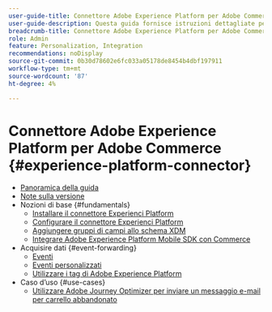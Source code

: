 ```yaml
---
user-guide-title: Connettore Adobe Experience Platform per Adobe Commerce
user-guide-description: Questa guida fornisce istruzioni dettagliate per l’utilizzo di Adobe Experience Platform Connector per Adobe Commerce.
breadcrumb-title: Connettore Adobe Experience Platform per Adobe Commerce
role: Admin
feature: Personalization, Integration
recommendations: noDisplay
source-git-commit: 0b30d78602e6fc033a05178de8454b4dbf197911
workflow-type: tm+mt
source-wordcount: '87'
ht-degree: 4%

---
```


# Connettore Adobe Experience Platform per Adobe Commerce {#experience-platform-connector}

- [Panoramica della guida](overview.md)
- [Note sulla versione](release-notes.md)
- Nozioni di base {#fundamentals}
   - [Installare il connettore Experienci Platform](install.md)
   - [Configurare il connettore Experienci Platform](connect-data.md)
   - [Aggiungere gruppi di campi allo schema XDM](update-xdm.md)
   - [Integrare Adobe Experience Platform Mobile SDK con Commerce](mobile-sdk-epc.md)
- Acquisire dati {#event-forwarding}
   - [Eventi](events.md)
   - [Eventi personalizzati](custom-events.md)
   - [Utilizzare i tag di Adobe Experience Platform](using-tags.md)
- Caso d’uso {#use-cases}
   - [Utilizzare Adobe Journey Optimizer per inviare un messaggio e-mail per carrello abbandonato](using-ajo.md)
